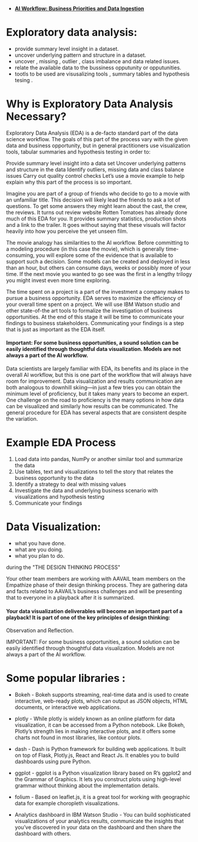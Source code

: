 


+ **[AI Workflow: Business Priorities and Data Ingestion](https://www.coursera.org/learn/ibm-ai-workflow-business-priorities-data-ingestion?specialization=ibm-ai-workflow)**

# Exploratory data analysis:

- provide summary level insight in a dataset.
- uncover underlying pattern and structure in a dataset. 
- uncover , missing , outlier ,  class imbalance and data related issues.
- relate the available data  to the bussiness opputunity or opputunities.
- tootls to be used are visusalizing tools , summary tables and hypothesis tesing .




# Why is Exploratory Data Analysis Necessary?
Exploratory Data Analysis (EDA) is a de-facto standard part of the data science workflow. The goals of this part of the process vary with the given data and business opportunity, but in general practitioners use visualization tools, tabular summaries and hypothesis testing in order to:

Provide summary level insight into a data set
Uncover underlying patterns and structure in the data
Identify outliers, missing data and class balance issues
Carry out quality control checks
Let’s use a movie example to help explain why this part of the process is so important.

Imagine you are part of a group of friends who decide to go to a movie with an unfamiliar title. This decision will likely lead the friends to ask a lot of questions. To get some answers they might learn about the cast, the crew, the reviews. It turns out review website Rotten Tomatoes has already done much of this EDA for you. It provides summary statistics, production shots and a link to the trailer. It goes without saying that these visuals will factor heavily into how you perceive the yet unseen film.

The movie analogy has similarities to the AI workflow. Before committing to a modeling procedure (in this case the movie), which is generally time-consuming, you will explore some of the evidence that is available to support such a decision. Some models can be created and deployed in less than an hour, but others can consume days, weeks or possibly more of your time. If the next movie you wanted to go see was the first in a lengthy trilogy you might invest even more time exploring.

The time spent on a project is a part of the investment a company makes to pursue a business opportunity. EDA serves to maximize the efficiency of your overall time spent on a project. We will use IBM Watson studio and other state-of-the art tools to formalize the investigation of business opportunities. At the end of this stage it will be time to communicate your findings to business stakeholders. Communicating your findings is a step that is just as important as the EDA itself.

#### Important:  For some business opportunities, a sound solution can be easily identified through thoughtful data visualization. Models are not always a part of the AI workflow.

Data scientists are largely familiar with EDA, its benefits and its place in the overall AI workflow, but this is one part of the workflow that will always have room for improvement. Data visualization and results communication are both analogous to downhill skiing—in just a few tries you can obtain the minimum level of proficiency, but it takes many years to become an expert. One challenge on the road to proficiency is the many options in how data can be visualized and similarly how results can be communicated. The general procedure for EDA has several aspects that are consistent despite the variation.  








# Example EDA Process
1. Load data into pandas, NumPy or another similar tool and summarize the data
2. Use tables, text and visualizations to tell the story that relates the business opportunity to the data
3. Identify a strategy to deal with missing values
4. Investigate the data and underlying business scenario with visualizations and hypothesis testing
5. Communicate your findings




# Data Visualization:

- what you have done. 
- what are you doing. 
- what you plan to do.  

during the  "THE DESIGN THINKING PROCESS"

Your other team members are working with AAVAIL team members on the Empathize phase of their design thinking process. They are gathering data and facts related to AAVAIL’s business challenges and will be presenting that to everyone in a playback after it is summarized.

#### Your data visualization deliverables will become an important part of a playback! It is part of one of the key principles of design thinking:
Observation and Reflection.

IMPORTANT:  For some business opportunities, a sound solution can be easily identified through thoughtful data visualization. Models are not always a part of the AI workflow.


# Some popular libraries :

- Bokeh  -  Bokeh supports streaming, real-time data and is used to create interactive, web-ready plots, which can output as JSON objects, HTML documents, or interactive web applications.

- plotly  -  While plotly is widely known as an online platform for data visualization, it can be accessed from a Python notebook. Like Bokeh, Plotly’s strength lies in making interactive plots, and it offers some charts not found in most libraries, like contour plots.

- dash  -  Dash is Python framework for building web applications. It built on top of Flask, Plotly.js, React and React Js. It enables you to build dashboards using pure Python.

- ggplot  -  ggplot is a Python visualization library based on R’s ggplot2 and the Grammar of Graphics. It lets you construct plots using high-level grammar without thinking about the implementation details.

- folium  -  Based on leaflet.js, it is a great tool for working with geographic data for example choropleth visualizations.

- Analytics dashboard in IBM Watson Studio  -  You can build sophisticated visualizations of your analytics results, communicate the insights that you’ve discovered in your data on the dashboard and then share the dashboard with others.

